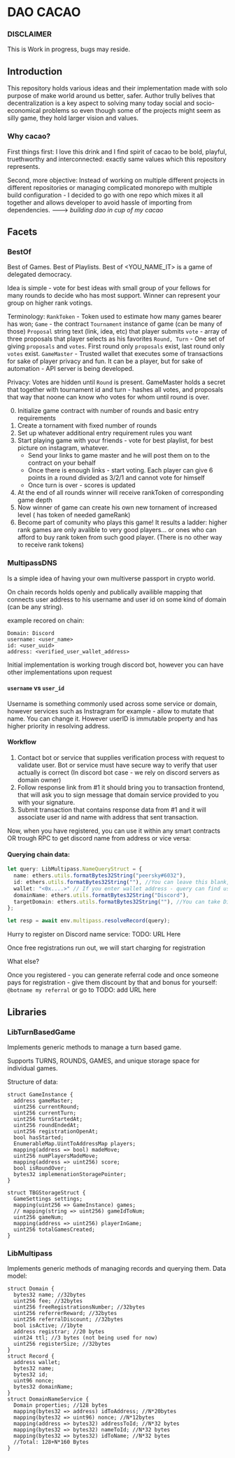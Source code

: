 # DAO CACAO

### DISCLAIMER

This is Work in progress, bugs may reside.

## Introduction

This repository holds various ideas and their implementation made with solo purpose of make world around us better, safer. Author trully belives that decentralization is a key aspect to solving many today social and socio-economical problems so even though some of the projects might seem as silly game, they hold larger vision and values.

### Why cacao?

First things first: I love this drink and I find spirit of cacao to be bold, playful, truethworthy and interconnected: exactly same values which this repository represents.

Second, more objective: Instead of working on multiple different projects in different repositories or managing complicated monorepo with multiple build configuration - I decided to go with one repo which mixes it all together and allows developer to avoid hassle of importing from dependencies.
---> _building dao in cup of my cacao_

## Facets

### BestOf

Best of Games. Best of Playlists. Best of <YOU_NAME_IT> is a game of delegated democracy.

Idea is simple - vote for best ideas with small group of your fellows for many rounds to decide who has most support. Winner can represent your group on higher rank votings.

Terminology:
`RankToken` - Token used to estimate how many games bearer has won;
`Game` - the contract
`Tournament` instance of game (can be many of those)
`Proposal` string text (link, idea, etc) that player submits
`vote` - array of three proposals that player selects as his favorites
`Round, Turn` - One set of giving `proposals` and `votes`. First round only `proposals` exist, last round only `votes` exist.
`GameMaster` - Trusted wallet that executes some of transactions for sake of player privacy and fun. It can be a player, but for sake of automation - API server is being developed.

Privacy: Votes are hidden until `Round` is present. GameMaster holds a secret that together with tournament id and turn - hashes all votes, and proposals that way that noone can know who votes for whom until round is over.

0. Initialize game contract with number of rounds and basic entry requirements
1. Create a tornament with fixed number of rounds
2. Set up whatever additional entry requirement rules you want
3. Start playing game with your friends - vote for best playlist, for best picture on instagram, whatever.
   - Send your links to game master and he will post them on to the contract on your behalf
   - Once there is enough links - start voting. Each player can give 6 points in a round divided as 3/2/1 and cannot vote for himself
   - Once turn is over - scores is updated
4. At the end of all rounds winner will receive rankToken of corresponding game depth
5. Now winner of game can create his own new tornament of increased level ( has token of needed gameRank)
6. Become part of comunity who plays this game! It results a ladder: higher rank games are only avalible to very good players... or ones who can afford to buy rank token from such good player. (There is no other way to receive rank tokens)

### MultipassDNS

Is a simple idea of having your own multiverse passport in crypto world.

On chain records holds openly and publically availible mapping that connects user address to his username and user id on some kind of domain (can be any string).

example recored on chain:

```
Domain: Discord
username: <user_name>
id: <user_uuid>
address: <verified_user_wallet_address>
```

Initial implementation is working trough discord bot, however you can have other implementations upon request

#### `username` vs `user_id`

Username is something commonly used across some service or domain, however services such as Instragram for example - allow to mutate that name. You can change it. However userID is immutable property and has higher priority in resolving address.

#### Workflow

1. Contact bot or service that supplies verification process with request to validate user. Bot or service must have secure way to verify that user actually is correct (In discord bot case - we rely on discord servers as domain owner)
2. Follow response link from #1 it should bring you to transaction frontend, that will ask you to sign message that domain service provided to you with your signature.
3. Submit transaction that contains response data from #1 and it will associate user id and name with address that sent transaction.

Now, when you have registered, you can use it within any smart contracts OR trough RPC to get discord name from address or vice versa:

#### Querying chain data:

```ts
let query: LibMultipass.NameQueryStruct = {
  name: ethers.utils.formatBytes32String("peersky#6032"),
  id: ethers.utils.formatBytes32String(""), //You can leave this blank, however unique ID is most reliable way - this is immutable id which discord usually does not display to you, but bots do see it though!
  wallet: "<0x....>" // If you enter wallet address - query can find user name and id by it
  domainName: ethers.utils.formatBytes32String("Discord"),
  targetDomain: ethers.utils.formatBytes32String(""), //You can take Discord user id and find his id in other domain by that
};

let resp = await env.multipass.resolveRecord(query);
```

Hurry to register on Discord name service: TODO: URL Here

Once free registrations run out, we will start charging for registration

What else?

Once you registered - you can generate referral code and once someone pays for registration - give them discount by that and bonus for yourself:
`@botname my referral` or go to TODO: add URL here

## Libraries

### LibTurnBasedGame

Implements generic methods to manage a turn based game.

Supports TURNS, ROUNDS, GAMES, and unique storage space for individual games.

Structure of data:

```solidity
struct GameInstance {
  address gameMaster;
  uint256 currentRound;
  uint256 currentTurn;
  uint256 turnStartedAt;
  uint256 roundEndedAt;
  uint256 registrationOpenAt;
  bool hasStarted;
  EnumerableMap.UintToAddressMap players;
  mapping(address => bool) madeMove;
  uint256 numPlayersMadeMove;
  mapping(address => uint256) score;
  bool isRoundOver;
  bytes32 implemenationStoragePointer;
}

struct TBGStorageStruct {
  GameSettings settings;
  mapping(uint256 => GameInstance) games;
  // mapping(string => uint256) gameIdToNum;
  uint256 gameNum;
  mapping(address => uint256) playerInGame;
  uint256 totalGamesCreated;
}

```

### LibMultipass

Implements generic methods of managing records and querying them. Data model:

```solidity
struct Domain {
  bytes32 name; //32bytes
  uint256 fee; //32bytes
  uint256 freeRegistrationsNumber; //32bytes
  uint256 referrerReward; //32bytes
  uint256 referralDiscount; //32bytes
  bool isActive; //1byte
  address registrar; //20 bytes
  uint24 ttl; //3 bytes (not being used for now)
  uint256 registerSize; //32bytes
}
struct Record {
  address wallet;
  bytes32 name;
  bytes32 id;
  uint96 nonce;
  bytes32 domainName;
}
struct DomainNameService {
  Domain properties; //128 bytes
  mapping(bytes32 => address) idToAddress; //N*20bytes
  mapping(bytes32 => uint96) nonce; //N*12bytes
  mapping(address => bytes32) addressToId; //N*32 bytes
  mapping(bytes32 => bytes32) nameToId; //N*32 bytes
  mapping(bytes32 => bytes32) idToName; //N*32 bytes
  //Total: 128+N*160 Bytes
}

```
